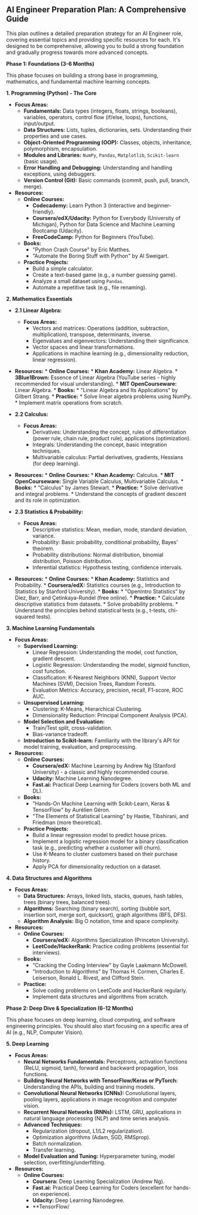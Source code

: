 ## AI Engineer Preparation Plan: A Comprehensive Guide

This plan outlines a detailed preparation strategy for an AI Engineer role, covering essential topics and providing specific resources for each. It's designed to be comprehensive, allowing you to build a strong foundation and gradually progress towards more advanced concepts.

**Phase 1: Foundations (3-6 Months)**

This phase focuses on building a strong base in programming, mathematics, and fundamental machine learning concepts.

**1. Programming (Python) - The Core**

*   **Focus Areas:**
    *   **Fundamentals:** Data types (integers, floats, strings, booleans), variables, operators, control flow (if/else, loops), functions, input/output.
    *   **Data Structures:** Lists, tuples, dictionaries, sets. Understanding their properties and use cases.
    *   **Object-Oriented Programming (OOP):** Classes, objects, inheritance, polymorphism, encapsulation.
    *   **Modules and Libraries:** `NumPy`, `Pandas`, `Matplotlib`, `Scikit-learn` (basic usage).
    *   **Error Handling and Debugging:** Understanding and handling exceptions, using debuggers.
    *   **Version Control (Git):** Basic commands (commit, push, pull, branch, merge).
*   **Resources:**
    *   **Online Courses:**
        *   **Codecademy:** Learn Python 3 (interactive and beginner-friendly).
        *   **Coursera/edX/Udacity:** Python for Everybody (University of Michigan), Python for Data Science and Machine Learning Bootcamp (Udacity).
        *   **FreeCodeCamp:** Python for Beginners (YouTube).
    *   **Books:**
        *   "Python Crash Course" by Eric Matthes.
        *   "Automate the Boring Stuff with Python" by Al Sweigart.
    *   **Practice Projects:**
        *   Build a simple calculator.
        *   Create a text-based game (e.g., a number guessing game).
        *   Analyze a small dataset using `Pandas`.
        *   Automate a repetitive task (e.g., file renaming).

**2. Mathematics Essentials**

*   **2.1 Linear Algebra:**
    *   **Focus Areas:**
        *   Vectors and matrices: Operations (addition, subtraction, multiplication), transpose, determinants, inverse.
        *   Eigenvalues and eigenvectors: Understanding their significance.
        *   Vector spaces and linear transformations.
        *   Applications in machine learning (e.g., dimensionality reduction, linear regression).
*   **Resources:**
        *   **Online Courses:**
            *   **Khan Academy:** Linear Algebra.
            *   **3Blue1Brown:** Essence of Linear Algebra (YouTube series - highly recommended for visual understanding).
            *   **MIT OpenCourseware:** Linear Algebra.
        *   **Books:**
            *   "Linear Algebra and Its Applications" by Gilbert Strang.
        *   **Practice:**
            *   Solve linear algebra problems using NumPy.
            *   Implement matrix operations from scratch.

*   **2.2 Calculus:**
    *   **Focus Areas:**
        *   Derivatives: Understanding the concept, rules of differentiation (power rule, chain rule, product rule), applications (optimization).
        *   Integrals: Understanding the concept, basic integration techniques.
        *   Multivariable calculus: Partial derivatives, gradients, Hessians (for deep learning).
*   **Resources:**
        *   **Online Courses:**
            *   **Khan Academy:** Calculus.
            *   **MIT OpenCourseware:** Single Variable Calculus, Multivariable Calculus.
        *   **Books:**
            *   "Calculus" by James Stewart.
        *   **Practice:**
            *   Solve derivative and integral problems.
            *   Understand the concepts of gradient descent and its role in optimization.

*   **2.3 Statistics & Probability:**
    *   **Focus Areas:**
        *   Descriptive statistics: Mean, median, mode, standard deviation, variance.
        *   Probability: Basic probability, conditional probability, Bayes' theorem.
        *   Probability distributions: Normal distribution, binomial distribution, Poisson distribution.
        *   Inferential statistics: Hypothesis testing, confidence intervals.
*   **Resources:**
        *   **Online Courses:**
            *   **Khan Academy:** Statistics and Probability.
            *   **Coursera/edX:** Statistics courses (e.g., Introduction to Statistics by Stanford University).
        *   **Books:**
            *   "OpenIntro Statistics" by Diez, Barr, and Çetinkaya-Rundel (free online).
        *   **Practice:**
            *   Calculate descriptive statistics from datasets.
            *   Solve probability problems.
            *   Understand the principles behind statistical tests (e.g., t-tests, chi-squared tests).

**3. Machine Learning Fundamentals**

*   **Focus Areas:**
    *   **Supervised Learning:**
        *   Linear Regression: Understanding the model, cost function, gradient descent.
        *   Logistic Regression: Understanding the model, sigmoid function, cost function.
        *   Classification: K-Nearest Neighbors (KNN), Support Vector Machines (SVM), Decision Trees, Random Forests.
        *   Evaluation Metrics: Accuracy, precision, recall, F1-score, ROC AUC.
    *   **Unsupervised Learning:**
        *   Clustering: K-Means, Hierarchical Clustering.
        *   Dimensionality Reduction: Principal Component Analysis (PCA).
    *   **Model Selection and Evaluation:**
        *   Train/Test split, cross-validation.
        *   Bias-variance tradeoff.
    *   **Introduction to Scikit-learn:** Familiarity with the library's API for model training, evaluation, and preprocessing.
*   **Resources:**
    *   **Online Courses:**
        *   **Coursera/edX:** Machine Learning by Andrew Ng (Stanford University) - a classic and highly recommended course.
        *   **Udacity:** Machine Learning Nanodegree.
        *   **Fast.ai:** Practical Deep Learning for Coders (covers both ML and DL).
    *   **Books:**
        *   "Hands-On Machine Learning with Scikit-Learn, Keras & TensorFlow" by Aurélien Géron.
        *   "The Elements of Statistical Learning" by Hastie, Tibshirani, and Friedman (more theoretical).
    *   **Practice Projects:**
        *   Build a linear regression model to predict house prices.
        *   Implement a logistic regression model for a binary classification task (e.g., predicting whether a customer will churn).
        *   Use K-Means to cluster customers based on their purchase history.
        *   Apply PCA for dimensionality reduction on a dataset.

**4. Data Structures and Algorithms**

*   **Focus Areas:**
    *   **Data Structures:** Arrays, linked lists, stacks, queues, hash tables, trees (binary trees, balanced trees).
    *   **Algorithms:** Searching (binary search), sorting (bubble sort, insertion sort, merge sort, quicksort), graph algorithms (BFS, DFS).
    *   **Algorithm Analysis:** Big O notation, time and space complexity.
*   **Resources:**
    *   **Online Courses:**
        *   **Coursera/edX:** Algorithms Specialization (Princeton University).
        *   **LeetCode/HackerRank:** Practice coding problems (essential for interviews).
    *   **Books:**
        *   "Cracking the Coding Interview" by Gayle Laakmann McDowell.
        *   "Introduction to Algorithms" by Thomas H. Cormen, Charles E. Leiserson, Ronald L. Rivest, and Clifford Stein.
    *   **Practice:**
        *   Solve coding problems on LeetCode and HackerRank regularly.
        *   Implement data structures and algorithms from scratch.

**Phase 2: Deep Dive & Specialization (6-12 Months)**

This phase focuses on deep learning, cloud computing, and software engineering principles. You should also start focusing on a specific area of AI (e.g., NLP, Computer Vision).

**5. Deep Learning**

*   **Focus Areas:**
    *   **Neural Networks Fundamentals:** Perceptrons, activation functions (ReLU, sigmoid, tanh), forward and backward propagation, loss functions.
    *   **Building Neural Networks with TensorFlow/Keras or PyTorch:** Understanding the APIs, building and training models.
    *   **Convolutional Neural Networks (CNNs):** Convolutional layers, pooling layers, applications in image recognition and computer vision.
    *   **Recurrent Neural Networks (RNNs):** LSTM, GRU, applications in natural language processing (NLP) and time series analysis.
    *   **Advanced Techniques:**
        *   Regularization (dropout, L1/L2 regularization).
        *   Optimization algorithms (Adam, SGD, RMSprop).
        *   Batch normalization.
        *   Transfer learning.
    *   **Model Evaluation and Tuning:** Hyperparameter tuning, model selection, overfitting/underfitting.
*   **Resources:**
    *   **Online Courses:**
        *   **Coursera:** Deep Learning Specialization (Andrew Ng).
        *   **Fast.ai:** Practical Deep Learning for Coders (excellent for hands-on experience).
        *   **Udacity:** Deep Learning Nanodegree.
        *   **TensorFlow/